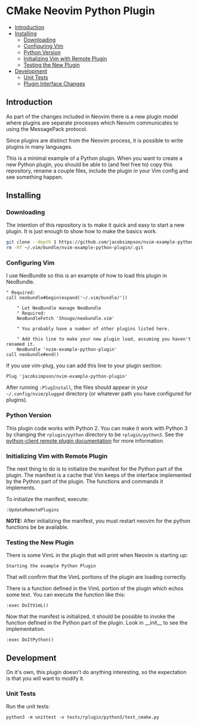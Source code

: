 # CMake Neovim Python Plugin

- [Introduction](#introduction)
- [Installing](#installing)
    - [Downloading](#downloading)
    - [Configuring Vim](#configuring-vim)
    - [Python Version](#python_version)
    - [Initializing Vim with Remote Plugin](#initializing)
    - [Testing the New Plugin](#testing)
- [Development](#development)
    - [Unit Tests](#testing)
    - [Plugin Interface Changes](#changing-interface)

## <a id="introduction"></a>Introduction

As part of the changes included in Neovim there is a new plugin model where
plugins are separate processes which Neovim communicates to using the
MessagePack protocol.

Since plugins are distinct from the Neovim process, it is possible to write
plugins in many languages.

This is a minimal example of a Python plugin. When you want to create a new
Python plugin, you should be able to (and feel free to) copy this repository,
rename a couple files, include the plugin in your Vim config and see something
happen.

## <a id="installing"></a>Installing

### <a id="downloading"></a>Downloading

The intention of this repository is to make it quick and easy to start a new
plugin. It is just enough to show how to make the basics work.

```Bash
git clone --depth 1 https://github.com/jacobsimpson/nvim-example-python-plugin ~/.vim/bundle/nvim-example-python-plugin
rm -Rf ~/.vim/bundle/nvim-example-python-plugin/.git
```

### <a id="configuring-vim"></a>Configuring Vim

I use NeoBundle so this is an example of how to load this plugin in NeoBundle.

```VimL
" Required:
call neobundle#begin(expand('~/.vim/bundle/'))

    " Let NeoBundle manage NeoBundle
    " Required:
    NeoBundleFetch 'Shougo/neobundle.vim'

    " You probably have a number of other plugins listed here.

    " Add this line to make your new plugin load, assuming you haven't renamed it.
    NeoBundle 'nvim-example-python-plugin'
call neobundle#end()
```

If you use vim-plug, you can add this line to your plugin section:

```VimL
Plug 'jacobsimpson/nvim-example-python-plugin'
```

After running `:PlugInstall`, the files should appear in your `~/.config/nvim/plugged` directory (or whatever path you have configured for plugins).

### <a id="python_version"></a>Python Version

This plugin code works with Python 2. You can make it work with Python 3 by changing the `rplugin/python` directory to be `rplugin/python3`. See the [python-client remote plugin documentation](https://github.com/neovim/python-client#remote-new-style-plugins) for more information.

### <a id="initializing"></a>Initializing Vim with Remote Plugin

The next thing to do is to initialize the manifest for the Python part of the
plugin. The manifest is a cache that Vim keeps of the interface implemented by
the Python part of the plugin. The functions and commands it implements.

To initialize the manifest, execute:

```VimL
:UpdateRemotePlugins
```

**NOTE:** After initializing the manifest, you must restart neovim for the python
functions be be available.

### <a id="testing"></a>Testing the New Plugin

There is some VimL in the plugin that will print when Neovim is starting up:

    Starting the example Python Plugin

That will confirm that the VimL portions of the plugin are loading correctly.

There is a function defined in the VimL portion of the plugin which echos some
text. You can execute the function like this:

```VimL
:exec DoItVimL()
```

Now that the manifest is initialized, it should be possible to invoke the
function defined in the Python part of the plugin. Look in \_\_init\_\_ to see
the implementation.

```VimL
:exec DoItPython()
```

## <a id="development"></a>Development

On it's own, this plugin doesn't do anything interesting, so the expectation is
that you will want to modify it.

### <a id="testing"></a>Unit Tests

Run the unit tests:

```Shell
python3 -m unittest -v tests/rplugin/python3/test_cmake.py
```

